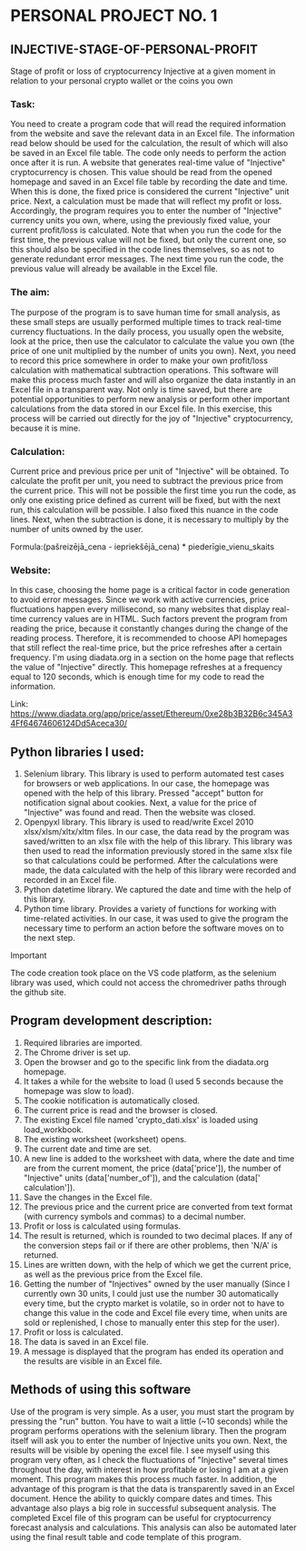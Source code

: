 # PERSONAL PROJECT NO. 1
## INJECTIVE-STAGE-OF-PERSONAL-PROFIT
Stage of profit or loss of cryptocurrency Injective at a given moment in relation to your personal crypto wallet or the coins you own

### Task:
You need to create a program code that will read the required information from the website and save the relevant data in an Excel file. The information read below should be used for the calculation, the result of which will also be saved in an Excel file table. The code only needs to perform the action once after it is run. A website that generates real-time value of "Injective" cryptocurrency is chosen. This value should be read from the opened homepage and saved in an Excel file table by recording the date and time. When this is done, the fixed price is considered the current "Injective" unit price. Next, a calculation must be made that will reflect my profit or loss. Accordingly, the program requires you to enter the number of "Injective" currency units you own, where, using the previously fixed value, your current profit/loss is calculated. Note that when you run the code for the first time, the previous value will not be fixed, but only the current one, so this should also be specified in the code lines themselves, so as not to generate redundant error messages. The next time you run the code, the previous value will already be available in the Excel file.

### The aim:
The purpose of the program is to save human time for small analysis, as these small steps are usually performed multiple times to track real-time currency fluctuations. In the daily process, you usually open the website, look at the price, then use the calculator to calculate the value you own (the price of one unit multiplied by the number of units you own). Next, you need to record this price somewhere in order to make your own profit/loss calculation with mathematical subtraction operations. This software will make this process much faster and will also organize the data instantly in an Excel file in a transparent way. Not only is time saved, but there are potential opportunities to perform new analysis or perform other important calculations from the data stored in our Excel file. In this exercise, this process will be carried out directly for the joy of "Injective" cryptocurrency, because it is mine.

### Calculation:
Current price and previous price per unit of "Injective" will be obtained. To calculate the profit per unit, you need to subtract the previous price from the current price. This will not be possible the first time you run the code, as only one existing price defined as current will be fixed, but with the next run, this calculation will be possible. I also fixed this nuance in the code lines. Next, when the subtraction is done, it is necessary to multiply by the number of units owned by the user.

Formula:(pašreizējā_cena - iepriekšējā_cena) * piederīgie_vienu_skaits


### Website:
In this case, choosing the home page is a critical factor in code generation to avoid error messages. Since we work with active currencies, price fluctuations happen every millisecond, so many websites that display real-time currency values are in HTML. Such factors prevent the program from reading the price, because it constantly changes during the change of the reading process. Therefore, it is recommended to choose API homepages that still reflect the real-time price, but the price refreshes after a certain frequency. I'm using diadata.org in a section on the home page that reflects the value of "Injective" directly. This homepage refreshes at a frequency equal to 120 seconds, which is enough time for my code to read the information.

Link: https://www.diadata.org/app/price/asset/Ethereum/0xe28b3B32B6c345A34Ff64674606124Dd5Aceca30/ 


## Python libraries I used:
1. Selenium library. This library is used to perform automated test cases for browsers or web applications. In our case, the homepage was opened with the help of this library. Pressed "accept" button for notification signal about cookies. Next, a value for the price of "Injective" was found and read. Then the website was closed.
2. Openpyxl library. This library is used to read/write Excel 2010 xlsx/xlsm/xltx/xltm files. In our case, the data read by the program was saved/written to an xlsx file with the help of this library. This library was then used to read the information previously stored in the same xlsx file so that calculations could be performed. After the calculations were made, the data calculated with the help of this library were recorded and recorded in an Excel file.
3. Python datetime library. We captured the date and time with the help of this library.
4. Python time library. Provides a variety of functions for working with time-related activities. In our case, it was used to give the program the necessary time to perform an action before the software moves on to the next step.

> [!IMPORTANT]
> The code creation took place on the VS code platform, as the selenium library was used, which could not access the chromedriver paths through the github site.

## Program development description:
1. Required libraries are imported.
2. The Chrome driver is set up.
3. Open the browser and go to the specific link from the diadata.org homepage.
4. It takes a while for the website to load (I used 5 seconds because the homepage was slow to load).
5. The cookie notification is automatically closed.
6. The current price is read and the browser is closed.
7. The existing Excel file named 'crypto_dati.xlsx' is loaded using load_workbook.
8. The existing worksheet (worksheet) opens.
9. The current date and time are set.
10. A new line is added to the worksheet with data, where the date and time are from the current moment, the price (data['price']), the number of "Injective" units (data['number_of']), and the calculation (data[' calculation']).
11. Save the changes in the Excel file.
12. The previous price and the current price are converted from text format (with currency symbols and commas) to a decimal number.
13. Profit or loss is calculated using formulas.
14. The result is returned, which is rounded to two decimal places. If any of the conversion steps fail or if there are other problems, then 'N/A' is returned.
15. Lines are written down, with the help of which we get the current price, as well as the previous price from the Excel file.
16. Getting the number of "Injectives" owned by the user manually (Since I currently own 30 units, I could just use the number 30 automatically every time, but the crypto market is volatile, so in order not to have to change this value in the code and Excel file every time, when units are sold or replenished, I chose to manually enter this step for the user).
17. Profit or loss is calculated.
18. The data is saved in an Excel file.
19. A message is displayed that the program has ended its operation and the results are visible in an Excel file.

## Methods of using this software
Use of the program is very simple. As a user, you must start the program by pressing the "run" button. You have to wait a little (~10 seconds) while the program performs operations with the selenium library. Then the program itself will ask you to enter the number of Injective units you own. Next, the results will be visible by opening the excel file. I see myself using this program very often, as I check the fluctuations of "Injective" several times throughout the day, with interest in how profitable or losing I am at a given moment. This program makes this process much faster. In addition, the advantage of this program is that the data is transparently saved in an Excel document. Hence the ability to quickly compare dates and times. This advantage also plays a big role in successful subsequent analysis. The completed Excel file of this program can be useful for cryptocurrency forecast analysis and calculations. This analysis can also be automated later using the final result table and code template of this program.


